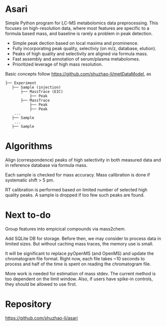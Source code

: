 Asari
=====

Simple Python program for LC-MS metabolomics data preprocessing.
This focuses on high-resolution data, where most features are specific to a formula based mass, 
and baseline is rarely a problem in peak detection.

- Simple peak dection based on local maxima and prominence.
- Fully incorporating peak quality, selectiviy (on m/z, database, elution).
- Peaks of high quality and selectivity are aligned via formula mass.
- Fast assembly and annotation of serum/plasma metabolomes.
- Prioritized leverage of high mass resolution.

Basic concepts follow https://github.com/shuzhao-li/metDataModel, as

    ├── Experiment
       ├── Sample (injection) 
           ├── MassTrace (EIC)
               ├── Peak
           ├── MassTrace 
               ├── Peak
               ├── Peak
        ...
       ├── Sample 
        ...
       ├── Sample 

Algorithms
==========

Align (correspondence) peaks of high selectivity in both measured data and in reference database via formula mass.

Each sample is checked for mass accuracy. Mass calibration is done if systematic shift > 5 pm.

RT calibration is performed based on limited number of selected high quality peaks. A sample is dropped if too few such peaks are found. 


Next to-do
==========

Group features into empicical compounds via mass2chem.

Add SQLite DB for storage.
Before then, we may consider to process data in limited sizes. But without caching mass traces, the memory use is small.

It will be significant to replace pyOpenMS (and OpenMS) and update the chromatogram file format.
Right now, each file takes ~10 seconds to process and half of the time is spent on reading the chromatogram file.

More work is needed for estimation of mass stdev. The current method is too dependent on the limit window. 
Also, if users have spike-in controls, they should be allowed to use first.


Repository
==========
https://github.com/shuzhao-li/asari
